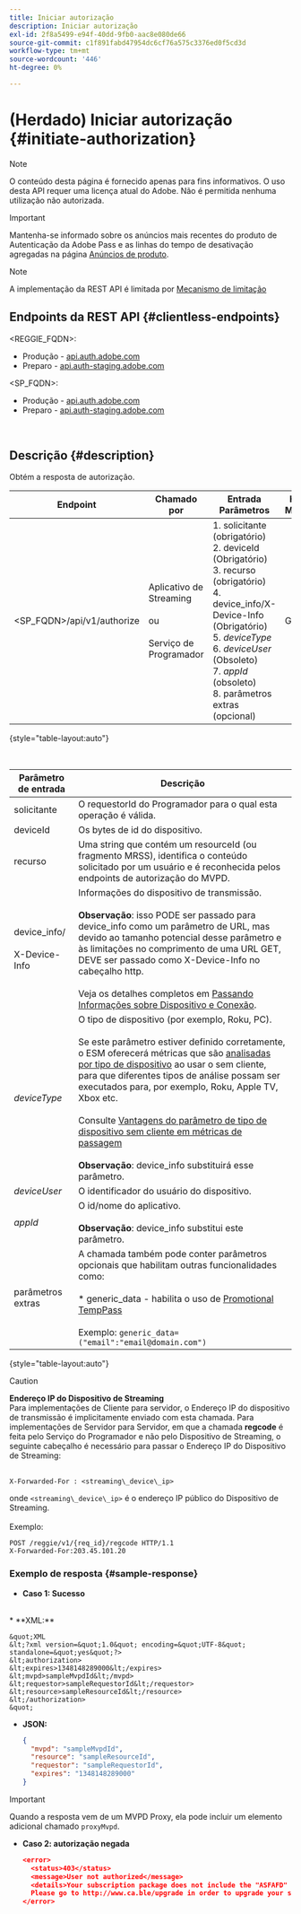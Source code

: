 ```yaml
---
title: Iniciar autorização
description: Iniciar autorização
exl-id: 2f8a5499-e94f-40dd-9fb0-aac8e080de66
source-git-commit: c1f891fabd47954dc6cf76a575c3376ed0f5cd3d
workflow-type: tm+mt
source-wordcount: '446'
ht-degree: 0%

---
```


# (Herdado) Iniciar autorização {#initiate-authorization}

>[!NOTE]
>
>O conteúdo desta página é fornecido apenas para fins informativos. O uso desta API requer uma licença atual do Adobe. Não é permitida nenhuma utilização não autorizada.

>[!IMPORTANT]
>
> Mantenha-se informado sobre os anúncios mais recentes do produto de Autenticação da Adobe Pass e as linhas do tempo de desativação agregadas na página [Anúncios de produto](/help/authentication/product-announcements.md).

>[!NOTE]
>
> A implementação da REST API é limitada por [Mecanismo de limitação](/help/authentication/integration-guide-programmers/throttling-mechanism.md)

## Endpoints da REST API {#clientless-endpoints}

&lt;REGGIE_FQDN>:

* Produção - [api.auth.adobe.com](http://api.auth.adobe.com/)
* Preparo - [api.auth-staging.adobe.com](http://api.auth-staging.adobe.com/)

&lt;SP_FQDN>:

* Produção - [api.auth.adobe.com](http://api.auth.adobe.com/)
* Preparo - [api.auth-staging.adobe.com](http://api.auth-staging.adobe.com/)

</br>

## Descrição {#description}

Obtém a resposta de autorização.

| Endpoint | Chamado </br>por | Entrada   </br>Parâmetros | HTTP </br>Método | Resposta | Resposta HTTP </br> |
| --- | --- | --- | --- | --- | --- |
| &lt;SP_FQDN>/api/v1/authorize | Aplicativo de Streaming</br></br>ou</br></br>Serviço de Programador | 1. solicitante (obrigatório)</br>2.  deviceId (Obrigatório)</br>3.  recurso (obrigatório)</br>4.  device_info/X-Device-Info (Obrigatório)</br>5.  _deviceType_</br> 6.  _deviceUser_ (Obsoleto)</br>7.  _appId_ (obsoleto)</br>8.  parâmetros extras (opcional) | GET | XML ou JSON que contém detalhes de autorização ou detalhes de erro, se malsucedido. Consulte os exemplos abaixo. | 200 - Êxito </br>403 - Sem Êxito |

{style="table-layout:auto"}

</br>


| Parâmetro de entrada | Descrição |
| --- |--------------------------------------------------------------------------------------------------------------------------------------------------------------------------------------------------------------------------------------------------------------------------------------------------------------------------------------------------------------------------------------------------------------------------------------------------------------------------------------------------------------------------------------------------------------------------------------------------------------------------------------------------------------------------------------------------|
| solicitante | O requestorId do Programador para o qual esta operação é válida. |
| deviceId | Os bytes de id do dispositivo. |
| recurso | Uma string que contém um resourceId (ou fragmento MRSS), identifica o conteúdo solicitado por um usuário e é reconhecida pelos endpoints de autorização do MVPD. |
| device_info/</br></br>X-Device-Info | Informações do dispositivo de transmissão.</br></br>**Observação**: isso PODE ser passado para device_info como um parâmetro de URL, mas devido ao tamanho potencial desse parâmetro e às limitações no comprimento de uma URL GET, DEVE ser passado como X-Device-Info no cabeçalho http. </br></br>Veja os detalhes completos em [Passando Informações sobre Dispositivo e Conexão](/help/authentication/integration-guide-programmers/legacy/client-information/passing-client-information-device-connection-and-application.md). |
| _deviceType_ | O tipo de dispositivo (por exemplo, Roku, PC).</br></br>Se este parâmetro estiver definido corretamente, o ESM oferecerá métricas que são [analisadas por tipo de dispositivo](/help/authentication/integration-guide-programmers/features-premium/esm/entitlement-service-monitoring-overview.md#clientless_device_type) ao usar o sem cliente, para que diferentes tipos de análise possam ser executados para, por exemplo, Roku, Apple TV, Xbox etc.</br></br>Consulte [Vantagens do parâmetro de tipo de dispositivo sem cliente em métricas de passagem ](/help/authentication/integration-guide-programmers/legacy/notes-technical/benefits-of-using-the-clientless-devicetype-parameter-in-pass-metrics.md)</br></br>**Observação**: device_info substituirá esse parâmetro. |
| _deviceUser_ | O identificador do usuário do dispositivo. |
| _appId_ | O id/nome do aplicativo. </br></br>**Observação**: device_info substitui este parâmetro. |
| parâmetros extras | A chamada também pode conter parâmetros opcionais que habilitam outras funcionalidades como:</br></br>* generic_data - habilita o uso de [Promotional TempPass](/help/authentication/integration-guide-programmers/features-premium/temporary-access/temp-pass-feature.md#promotional-temp-pass)</br></br>Exemplo: `generic_data=("email":"email@domain.com")` |

{style="table-layout:auto"}

>[!CAUTION]
>
>**Endereço IP do Dispositivo de Streaming**</br>
>Para implementações de Cliente para servidor, o Endereço IP do dispositivo de transmissão é implicitamente enviado com esta chamada.  Para implementações de Servidor para Servidor, em que a chamada **regcode** é feita pelo Serviço do Programador e não pelo Dispositivo de Streaming, o seguinte cabeçalho é necessário para passar o Endereço IP do Dispositivo de Streaming:</br></br>
>
>```
>X-Forwarded-For : <streaming\_device\_ip>
>```
>
>onde `<streaming\_device\_ip>` é o endereço IP público do Dispositivo de Streaming.</br></br>
>Exemplo: </br>
>
>```
>POST /reggie/v1/{req_id}/regcode HTTP/1.1
>X-Forwarded-For:203.45.101.20
>```
>


### Exemplo de resposta {#sample-response}

* **Caso 1: Sucesso**
</br>
  * **XML:**
  </br>

    &quot;XML
    &lt;?xml version=&quot;1.0&quot; encoding=&quot;UTF-8&quot; standalone=&quot;yes&quot;?>
    &lt;authorization>
    &lt;expires>1348148289000&lt;/expires>
    &lt;mvpd>sampleMvpdId&lt;/mvpd>
    &lt;requestor>sampleRequestorId&lt;/requestor>
    &lt;resource>sampleResourceId&lt;/resource>
    &lt;/authorization>
    &quot;



* **JSON:**

  ```JSON
  {
    "mvpd": "sampleMvpdId",
    "resource": "sampleResourceId",
    "requestor": "sampleRequestorId",
    "expires": "1348148289000"
  }
  ```

>[!IMPORTANT]
>
>Quando a resposta vem de um MVPD Proxy, ela pode incluir um elemento adicional chamado `proxyMvpd`.



* **Caso 2: autorização negada**


  ```JSON
  <error>
    <status>403</status>
    <message>User not authorized</message>
    <details>Your subscription package does not include the "ASFAFD" channel.
    Please go to http://www.ca.ble/upgrade in order to upgrade your subscription.</details>
  </error>
  ```
